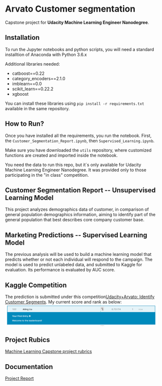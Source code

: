 # Arvato Customer segmentation

Capstone project for **Udacity Machine Learning Engineer Nanodegree**.

## Installation
To run the Jupyter notebooks and python scripts, you will need a standard installtion of Anaconda with Python 3.6.x

Additional libraries needed:
- catboost==0.22
- category_encoders==2.1.0
- imblearn==0.0
- scikit_learn==0.22.2
- xgboost

You can install these libraries using `pip install -r requirements.txt` available in the same repository.

## How to Run?
Once you have installed all the requirements, you run the notebook. First, the `Customer_Segmentation_Report.ipynb`, then `Supervised_Learning.ipynb`.

Make sure you have downloaded the `utils` repository, where customized functions are created and imported inside the notebook.

You need the data to run this repo, but it´s only available for Udacity Machine Learning Engineer Nanodegree. It was provided only to those participating in the "in class" competition.

## Customer Segmentation Report -- Unsupervised Learning Model
This project analyzes demographics data of customer, in comparison of general population demographics information, aiming to identify part of the general population that best describes core company customer base.

## Marketing Predictions -- Supervised Learning Model
The previous analysis will be used to build a machine learning model that predicts whether or not each individual will respond to the campaign. The model is used to predict unlabeled data, and submitted to Kaggle for evaluation. Its performance is evaluated by AUC score.

## Kaggle Competition
The prediction is submitted under this competition[Udacity+Arvato: Identify Customer Segments](https://www.kaggle.com/c/udacity-arvato-identify-customers/leaderboard). My current score and rank as below:
![](leaderboard_score(.73).PNG)

## Project Rubics

[Machine Learning Capstone project rubrics](https://review.udacity.com/#!/rubrics/2541/view)

## Documentation
[Project Report](Project_Report.pdf)
